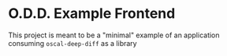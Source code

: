 # O.D.D. Example Frontend

This project is meant to be a "minimal" example of an application consuming `oscal-deep-diff` as a library
